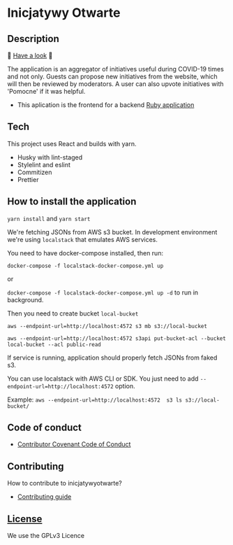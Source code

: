 # Inicjatywy Otwarte

## Description
🚀 [Have a look](https://inicjatywyotwarte.pl/) 🚀

The application is an aggregator of initiatives useful during COVID-19 times and not only. Guests can propose new initiatives from the website, which will then be reviewed by moderators. A user can also upvote initiatives with 'Pomocne' if it was helpful.

- This aplication is the frontend for a backend [Ruby application](https://github.com/netguru/inicjatywyotwarte-be)


## Tech 
This project uses React and builds with yarn.

- Husky with lint-staged
- Stylelint and eslint
- Commitizen
- Prettier

## How to install the application

`yarn install` and `yarn start`

We're fetching JSONs from AWS s3 bucket. In development environment we're using `localstack` that emulates AWS services.

You need to have docker-compose installed, then run:

`docker-compose -f localstack-docker-compose.yml up`

or

`docker-compose -f localstack-docker-compose.yml up -d` to run in background.

Then you need to create bucket `local-bucket`

`aws --endpoint-url=http://localhost:4572 s3 mb s3://local-bucket`

`aws --endpoint-url=http://localhost:4572 s3api put-bucket-acl --bucket local-bucket --acl public-read`

If service is running, application should properly fetch JSONs from faked s3.

You can use localstack with AWS CLI or SDK. You just need to add `--endpoint-url=http://localhost:4572` option.

Example:
`aws --endpoint-url=http://localhost:4572  s3 ls s3://local-bucket/` 

## Code of conduct
- [Contributor Covenant Code of Conduct](CODE_OF_CONDUCT.md)

## Contributing
How to contribute to inicjatywyotwarte?

- [Contributing guide](CONTRIBUTING.md)

## [License](LICENSE)
We use the GPLv3 Licence
